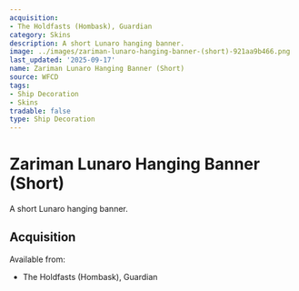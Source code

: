 ```yaml
---
acquisition:
- The Holdfasts (Hombask), Guardian
category: Skins
description: A short Lunaro hanging banner.
image: ../images/zariman-lunaro-hanging-banner-(short)-921aa9b466.png
last_updated: '2025-09-17'
name: Zariman Lunaro Hanging Banner (Short)
source: WFCD
tags:
- Ship Decoration
- Skins
tradable: false
type: Ship Decoration
---
```


# Zariman Lunaro Hanging Banner (Short)

A short Lunaro hanging banner.

## Acquisition

Available from:
- The Holdfasts (Hombask), Guardian


